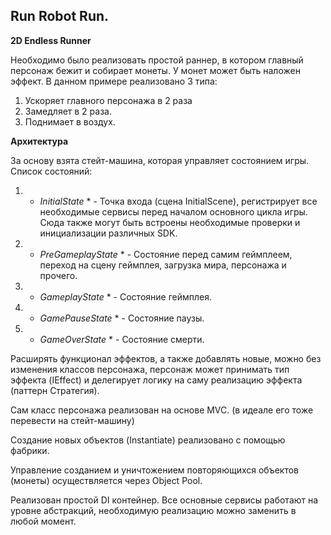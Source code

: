 ## Run Robot Run.

**2D Endless Runner** 

Необходимо было реализовать простой раннер, в котором главный персонаж бежит и собирает монеты. У монет может быть наложен эффект. В данном примере реализовано 3 типа:

1. Ускоряет главного персонажа в 2 раза
2. Замедляет в 2 раза.
3. Поднимает в воздух.

**Архитектура**

За основу взята стейт-машина, которая управляет состоянием игры. Список состояний: 

1. * *InitialState* * - Точка входа (сцена InitialScene), регистрирует все необходимые сервисы перед началом основного цикла игры. Сюда также могут быть встроены необходимые проверки и инициализации различных SDK.
2. * *PreGameplayState* * - Состояние перед самим геймплеем, переход на сцену геймплея, загрузка мира, персонажа и прочего.
3. * *GameplayState* * - Состояние геймплея.
4. * *GamePauseState* * - Состояние паузы.
5. * *GameOverState* * - Состояние смерти.

Расширять функционал эффектов, а также добавлять новые, можно без изменения классов персонажа, персонаж может принимать тип эффекта (IEffect) и делегирует логику на саму реализацию эффекта (паттерн Стратегия).

Сам класс персонажа реализован на основе MVC. (в идеале его тоже перевести на стейт-машину)

Создание новых объектов (Instantiate) реализовано с помощью фабрики.

Управление созданием и уничтожением повторяющихся объектов (монеты) осуществляется через Object Pool.

Реализован простой DI контейнер. Все основные сервисы работают на уровне абстракций, необходимую реализацию можно заменить в любой момент.